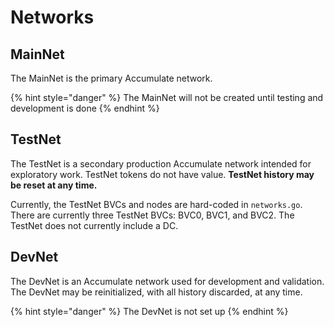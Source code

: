 # Networks

## MainNet

The MainNet is the primary Accumulate network.

{% hint style="danger" %}
The MainNet will not be created until testing and development is done
{% endhint %}

## TestNet

The TestNet is a secondary production Accumulate network intended for exploratory work. TestNet tokens do not have value. **TestNet history may be reset at any time.**

Currently, the TestNet BVCs and nodes are hard-coded in `networks.go`. There are currently three TestNet BVCs: BVC0, BVC1, and BVC2. The TestNet does not currently include a DC.

## DevNet

The DevNet is an Accumulate network used for development and validation. The DevNet may be reinitialized, with all history discarded, at any time.

{% hint style="danger" %}
The DevNet is not set up
{% endhint %}
